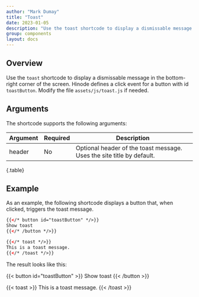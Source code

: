 ```yaml
---
author: "Mark Dumay"
title: "Toast"
date: 2023-01-05
description: "Use the toast shortcode to display a dismissable message in the bottom-right corner of the screen."
group: components
layout: docs
---
```


## Overview

Use the `toast` shortcode to display a dismissable message in the bottom-right corner of the screen. Hinode defines a click event for a button with id `toastButton`. Modify the file `assets/js/toast.js` if needed.

## Arguments

The shortcode supports the following arguments:

| Argument    | Required | Description |
|-------------|----------|-------------|
| header      | No  | Optional header of the toast message. Uses the site title by default. |
{.table}

## Example

As an example, the following shortcode displays a button that, when clicked, triggers the toast message.

```html
{{</* button id="toastButton" */>}}
Show toast
{{</* /button */>}}

{{</* toast */>}}
This is a toast message.
{{</* /toast */>}}
```

The result looks like this:

{{< button id="toastButton" >}}
Show toast
{{< /button >}}

{{< toast >}}
This is a toast message.
{{< /toast >}}
